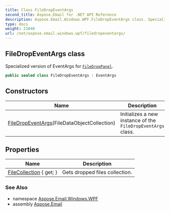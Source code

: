 ```yaml
---
title: Class FileDropEventArgs
second_title: Aspose.Email for .NET API Reference
description: Aspose.Email.Windows.WPF.FileDropEventArgs class. Specialized version of EventArgs for FileDropPanel
type: docs
weight: 21040
url: /net/aspose.email.windows.wpf/filedropeventargs/
---
```

## FileDropEventArgs class

Specialized version of EventArgs for [`FileDropPanel`](../filedroppanel/).

```csharp
public sealed class FileDropEventArgs : EventArgs
```

## Constructors

| Name | Description |
| --- | --- |
| [FileDropEventArgs](filedropeventargs/)(FileDataObjectCollection) | Initializes a new instance of the `FileDropEventArgs` class. |

## Properties

| Name | Description |
| --- | --- |
| [FileCollection](../../aspose.email.windows.wpf/filedropeventargs/filecollection/) { get; } | Gets dropped files collection. |

### See Also

* namespace [Aspose.Email.Windows.WPF](../../aspose.email.windows.wpf/)
* assembly [Aspose.Email](../../)


